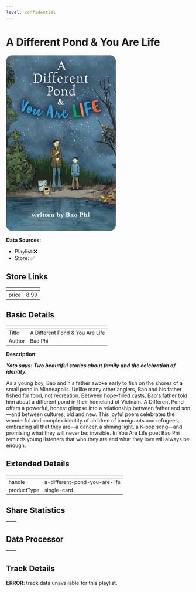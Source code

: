 ```yaml
---
level: confidential
---
```

# A Different Pond & You Are Life

![card_[8VqTA].png](../../img/cards/card_[8VqTA].png)

**Data Sources**: 

- Playlist:❌
- Store: ✅


## Store Links

| <!-- --> | <!-- --> |
| - | - |
| price | 8.99 |


## Basic Details

| <!-- --> | <!-- --> |
| - | - |
| Title | A Different Pond & You Are Life |
| Author | Bao Phi |

**Description**:

_**Yoto says:  Two beautiful stories about family and the celebration of identity.**_

As a young boy, Bao and his father awoke early to fish on the shores of a small pond in Minneapolis. Unlike many other anglers, Bao and his father fished for food, not recreation. Between hope-filled casts, Bao's father told him about a different pond in their homeland of Vietnam. A Different Pond offers a powerful, honest glimpse into a relationship between father and son—and between cultures, old and new. This joyful poem celebrates the wonderful and complex identity of children of immigrants and refugees, embracing all that they are—a dancer, a shining light, a K-pop song—and promising what they will never be: invisible. In You Are Life poet Bao Phi reminds young listeners that who they are and what they love will always be enough.


## Extended Details

| <!-- --> | <!-- --> |
| - | - |
| handle | a-different-pond-you-are-life |
| productType | single-card |


## Share Statistics

| <!-- --> | <!-- --> |
| - | - |


## Data Processor

| <!-- --> | <!-- --> |
| - | - |


## Track Details

**ERROR**: track data unavailable for this playlist.

